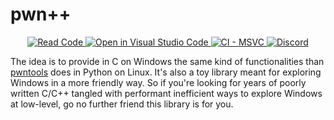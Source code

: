 # pwn++

<p align="center">

  <a href="https://github.dev/hugsy/pwn--">
    <img alt="Read Code" src="https://img.shields.io/badge/Code-Read%20pwn++-brightgreen?logo=visualstudiocode" />
  </a>

  <a href="https://open.vscode.dev/hugsy/pwn--">
    <img alt="Open in Visual Studio Code" src="https://img.shields.io/static/v1?logo=visualstudiocode&label=&message=Open%20in%20VSCode&labelColor=2c2c32&color=007acc&logoColor=007acc" />
  </a>

  <a href="https://github.com/hugsy/pwn--/actions?query=workflow%3A%22CI+Build+for+MSVC%22">
    <img alt="CI - MSVC" src="https://github.com/hugsy/pwn--/workflows/CI%20Build%20for%20MSVC/badge.svg" />
  </a>

  <a href="https://discord.gg/5HmwPxy3HP">
    <img alt="Discord" src="https://img.shields.io/badge/Discord-pwn%2b%2b-purple" />
  </a>

</p>


The idea is to provide in C on Windows the same kind of functionalities than [pwntools](https://github.com/Gallopsled/pwntools) does in Python on Linux. It's also a toy library meant for exploring Windows in a more friendly way. So if you're looking for years of poorly written C/C++ tangled with performant inefficient ways to explore Windows at low-level, go no further friend this library is for you.

